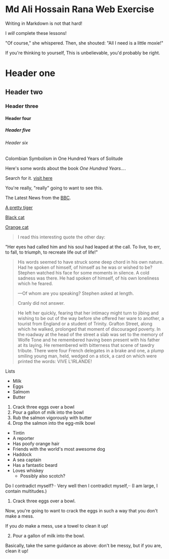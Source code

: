 # Md Ali Hossain Rana Web Exercise

Writing in Markdown is not that hard!

I *will* complete these lessons!

"Of course," she whispered. Then, she shouted: "All I need is a little moxie!"

If you're thinking to yourself, This is unbelievable, you'd probably be right.

# Header one

## Header two

### Header three

#### Header four

##### Header five

###### Header six

Colombian Symbolism in One Hundred Years of Solitude

Here's some words about the book _One Hundred Years..._.

Search for it. [visit here](www.google.com)

You're really, "really" going to want to see this.

The Latest News from the [BBC](www.bbc.com).

[A pretty tiger](https://upload.wikimedia.org/wikipedia/commons/5/56/Tiger.50.jpg)

[Black cat](https://upload.wikimedia.org/wikipedia/commons/a/a3/81_INF_DIV_SSI.jpg)

[Orange cat](http://icons.iconarchive.com/icons/google/noto-emoji-animals-nature/256/22221-cat-icon.png)

>I read this interesting quote the other day:

"Her eyes had called him and his soul had leaped at the call. To live, to err, to fall, to triumph, to recreate life out of life!"

> His words seemed to have struck some deep chord in his own nature. Had he spoken
of himself, of himself as he was or wished to be? Stephen watched his face for some
moments in silence. A cold sadness was there. He had spoken of himself, of his own
loneliness which he feared.
>
> —Of whom are you speaking? Stephen asked at length.
>
> Cranly did not answer.

>He left her quickly, fearing that her intimacy might turn to jibing and wishing to be out of the way before she offered her ware to another, a tourist from England or a student of Trinity. Grafton Street, along which he walked, prolonged that moment of discouraged poverty. In the roadway at the head of the street a slab was set to the memory of Wolfe Tone and he remembered having been present with his father at its laying. He remembered with bitterness that scene of tawdry tribute. There were four French delegates in a brake and one, a plump smiling young man, held, wedged on a stick, a card on which were printed the words: VIVE L'IRLANDE!

Lists

* Milk
* Eggs
* Salmom
* Butter

1. Crack three eggs over a bowl
2. Pour a gallon of milk into the bowl
3. Rub the salmon vigorously with butter
4. Drop the salmon into the egg-milk bowl

* Tintin
 * A reporter
 * Has poofy orange hair
 * Friends with the world's most awesome dog
* Haddock
 * A sea captain
 * Has a fantastic beard
 * Loves whiskey
   * Possibly also scotch?

Do I contradict myself?··
Very well then I contradict myself,··
(I am large, I contain multitudes.)   

1. Crack three eggs over a bowl.

 Now, you're going to want to crack the eggs in such a way that you don't make a mess.

 If you _do_ make a mess, use a towel to clean it up!

2. Pour a gallon of milk into the bowl.

 Basically, take the same guidance as above: don't be messy, but if you are, clean it up!